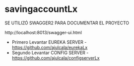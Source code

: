 # savingaccountLx
SE UTILIZÓ SWAGGER2 PARA DOCUMENTAR EL PROYECTO

http://localhost:8013/swagger-ui.html
- Primero Levantar EUREKA SERVER - https://github.com/ajulcala/eurekaLx
- Segundo Levantar CONFIG SERVER - https://github.com/ajulcala/configserverLx
